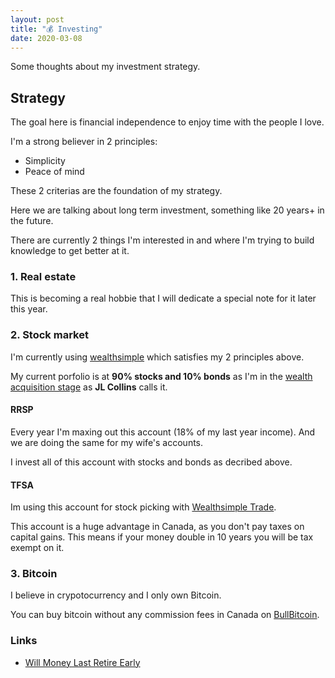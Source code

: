 ```yaml
---
layout: post
title: "💰 Investing"
date: 2020-03-08
---
```


Some thoughts about my investment strategy.

## Strategy

The goal here is financial independence to enjoy time with the people I love.

I'm a strong believer in 2 principles:

- Simplicity
- Peace of mind

These 2 criterias are the foundation of my strategy.

Here we are talking about long term investment, something like 20 years+ in the future.

There are currently 2 things I'm interested in and where I'm trying to build knowledge to get better at it.

### 1. Real estate

This is becoming a real hobbie that I will dedicate a special note for it later this year.

### 2. Stock market

I'm currently using [wealthsimple](https://wealthsimple.com/invite/9CHAFQ) which satisfies my 2 principles above.

My current porfolio is at **90% stocks and 10% bonds** as I'm in the [wealth acquisition stage](https://jlcollinsnh.com/2014/06/10/stocks-part-xxiii-selecting-your-asset-allocation/) as **JL Collins** calls it.

#### RRSP

Every year I'm maxing out this account (18% of my last year income). And we are doing the same for my wife's accounts.

I invest all of this account with stocks and bonds as decribed above.

#### TFSA

Im using this account for stock picking with [Wealthsimple Trade](https://www.wealthsimple.com/en-ca/product/trade/).

This account is a huge advantage in Canada, as you don't pay taxes on capital gains. This means if your money double in 10 years you will be tax exempt on it.

### 3. Bitcoin

I believe in crypotocurrency and I only own Bitcoin.

You can buy bitcoin without any commission fees in Canada on [BullBitcoin](https://bullbitcoin.com/).

### Links

- [Will Money Last Retire Early](https://engaging-data.com/will-money-last-retire-early/)
